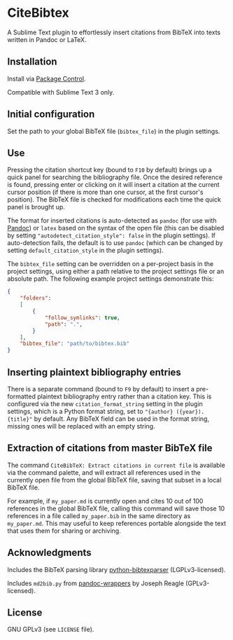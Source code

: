 # CiteBibtex

A Sublime Text plugin to effortlessly insert citations from BibTeX into texts written in Pandoc or LaTeX.

## Installation

Install via [Package Control](https://sublime.wbond.net/packages/CiteBibtex).

Compatible with Sublime Text 3 only.

## Initial configuration

Set the path to your global BibTeX file (`bibtex_file`) in the plugin settings.

## Use

Pressing the citation shortcut key (bound to `F10` by default) brings up a quick panel for  searching the bibliography file. Once the desired reference is found, pressing enter or clicking on it will insert a citation at the current cursor position (if there is more than one cursor, at the first cursor's position). The BibTeX file is checked for modifications each time the quick panel is brought up.

The format for inserted citations is auto-detected as `pandoc` (for use with [Pandoc](http://johnmacfarlane.net/pandoc/README.html)) or `latex` based on the syntax of the open file (this can be disabled by setting `"autodetect_citation_style": false` in the plugin settings). If auto-detection fails, the default is to use `pandoc` (which can be changed by setting `default_citation_style` in the plugin settings).

The `bibtex_file` setting can be overridden on a per-project basis in the project settings, using either a path relative to the project settings file or an absolute path. The following example project settings demonstrate this:

```json
{
    "folders":
    [
        {
            "follow_symlinks": true,
            "path": ".",
        }
    ],
    "bibtex_file": "path/to/bibtex.bib"
}
```

## Inserting plaintext bibliography entries

There is a separate command (bound to `F9` by default) to insert a pre-formatted plaintext bibliography entry rather than a citation key. This is configured via the new `citation_format_string` setting in the plugin settings, which is a Python format string, set to `"{author} ({year}). {title}"` by default. Any BibTeX field can be used in the format string, missing ones will be replaced with an empty string.

## Extraction of citations from master BibTeX file

The command `CiteBibTeX: Extract citations in current file` is available via the command palette, and will extract all references used in the currently open file from the global BibTeX file, saving that subset in a local BibTeX file.

For example, if `my_paper.md` is currently open and cites 10 out of 100 references in the global BibTeX file, calling this command will save those 10 references in a file called `my_paper.bib` in the same directory as `my_paper.md`. This may useful to keep references portable alongside the text that uses them for sharing or archiving.

## Acknowledgments

Includes the BibTeX parsing library [python-bibtexparser](https://github.com/sciunto-org/python-bibtexparser) (LGPLv3-licensed).

Includes `md2bib.py` from [pandoc-wrappers](https://github.com/reagle/pandoc-wrappers) by Joseph Reagle (GPLv3-licensed).

## License

GNU GPLv3 (see `LICENSE` file).
